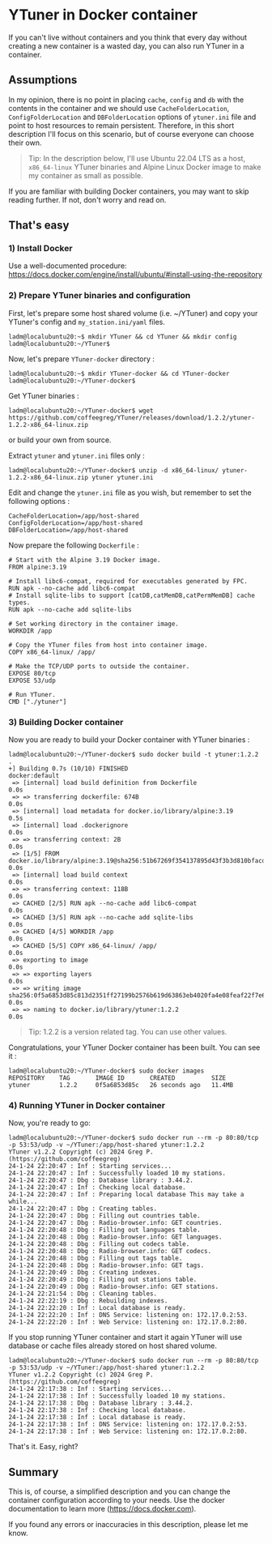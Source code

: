 # YTuner in Docker container
If you can't live without containers and you think that every day without creating a new container is a wasted day, you can also run YTuner in a container.
## Assumptions
In my opinion, there is no point in placing `cache`, `config` and `db` with the contents in the container and we should use `CacheFolderLocation`, `ConfigFolderLocation` and `DBFolderLocation` options of `ytuner.ini` file and point to host resources to remain persistent.
Therefore, in this short description I'll focus on this scenario, but of course everyone can choose their own.
>Tip: In the description below, I'll use Ubuntu 22.04 LTS as a host, `x86_64-linux` YTuner binaries and Alpine Linux Docker image to make my container as small as possible.

If you are familiar with building Docker containers, you may want to skip reading further. If not, don't worry and read on.
## That's easy
### 1) Install Docker
Use a well-documented procedure: https://docs.docker.com/engine/install/ubuntu/#install-using-the-repository
### 2) Prepare YTuner binaries and configuration
First, let's prepare some host shared volume (i.e. ~/YTuner) and copy your YTuner's config and `my_station.ini/yaml` files.
```
ladm@localubuntu20:~$ mkdir YTuner && cd YTuner && mkdir config
ladm@localubuntu20:~/YTuner$ 
```
Now, let's prepare `YTuner-docker` directory :
```
ladm@localubuntu20:~$ mkdir YTuner-docker && cd YTuner-docker
ladm@localubuntu20:~/YTuner-docker$ 
```
Get YTuner binaries :
```
ladm@localubuntu20:~/YTuner-docker$ wget https://github.com/coffeegreg/YTuner/releases/download/1.2.2/ytuner-1.2.2-x86_64-linux.zip
```
or build your own from source.

Extract `ytuner` and `ytuner.ini` files only :
```
ladm@localubuntu20:~/YTuner-docker$ unzip -d x86_64-linux/ ytuner-1.2.2-x86_64-linux.zip ytuner ytuner.ini
```
Edit and change the `ytuner.ini` file as you wish, but remember to set the following options :
```
CacheFolderLocation=/app/host-shared
ConfigFolderLocation=/app/host-shared
DBFolderLocation=/app/host-shared
```
Now prepare the following `Dockerfile` :
```
# Start with the Alpine 3.19 Docker image.
FROM alpine:3.19

# Install libc6-compat, required for executables generated by FPC.
RUN apk --no-cache add libc6-compat
# Install sqlite-libs to support [catDB,catMemDB,catPermMemDB] cache types.
RUN apk --no-cache add sqlite-libs

# Set working directory in the container image.
WORKDIR /app

# Copy the YTuner files from host into container image.
COPY x86_64-linux/ /app/
 
# Make the TCP/UDP ports to outside the container.
EXPOSE 80/tcp
EXPOSE 53/udp

# Run YTuner.
CMD ["./ytuner"]
```
### 3) Building Docker container
Now you are ready to build your Docker container with YTuner binaries :
```
ladm@localubuntu20:~/YTuner-docker$ sudo docker build -t ytuner:1.2.2 .
+] Building 0.7s (10/10) FINISHED                                                                                                   docker:default
 => [internal] load build definition from Dockerfile                                                                                           0.0s
 => => transferring dockerfile: 674B                                                                                                           0.0s
 => [internal] load metadata for docker.io/library/alpine:3.19                                                                                 0.5s
 => [internal] load .dockerignore                                                                                                              0.0s
 => => transferring context: 2B                                                                                                                0.0s
 => [1/5] FROM docker.io/library/alpine:3.19@sha256:51b67269f354137895d43f3b3d810bfacd3945438e94dc5ac55fdac340352f48                           0.0s
 => [internal] load build context                                                                                                              0.0s
 => => transferring context: 118B                                                                                                              0.0s
 => CACHED [2/5] RUN apk --no-cache add libc6-compat                                                                                           0.0s
 => CACHED [3/5] RUN apk --no-cache add sqlite-libs                                                                                            0.0s
 => CACHED [4/5] WORKDIR /app                                                                                                                  0.0s
 => CACHED [5/5] COPY x86_64-linux/ /app/                                                                                                      0.0s
 => exporting to image                                                                                                                         0.0s
 => => exporting layers                                                                                                                        0.0s
 => => writing image sha256:0f5a6853d85c813d2351ff27199b2576b619d63863eb4020fa4e08feaf22f7e6                                                   0.0s
 => => naming to docker.io/library/ytuner:1.2.2                                                                                                0.0s
```
>Tip: 1.2.2 is a version related tag. You can use other values.

Congratulations, your YTuner Docker container has been built. You can see it :
```
ladm@localubuntu20:~/YTuner-docker$ sudo docker images
REPOSITORY    TAG       IMAGE ID       CREATED          SIZE
ytuner        1.2.2     0f5a6853d85c   26 seconds ago   11.4MB
```
### 4) Running YTuner in Docker container
Now, you're ready to go:
```
ladm@localubuntu20:~/YTuner-docker$ sudo docker run --rm -p 80:80/tcp -p 53:53/udp -v ~/YTuner:/app/host-shared ytuner:1.2.2
YTuner v1.2.2 Copyright (c) 2024 Greg P. (https://github.com/coffeegreg)
24-1-24 22:20:47 : Inf : Starting services...
24-1-24 22:20:47 : Inf : Successfully loaded 10 my stations.
24-1-24 22:20:47 : Dbg : Database library : 3.44.2.
24-1-24 22:20:47 : Inf : Checking local database.
24-1-24 22:20:47 : Inf : Preparing local database This may take a while...
24-1-24 22:20:47 : Dbg : Creating tables.
24-1-24 22:20:47 : Dbg : Filling out countries table.
24-1-24 22:20:47 : Dbg : Radio-browser.info: GET countries.
24-1-24 22:20:48 : Dbg : Filling out languages table.
24-1-24 22:20:48 : Dbg : Radio-browser.info: GET languages.
24-1-24 22:20:48 : Dbg : Filling out codecs table.
24-1-24 22:20:48 : Dbg : Radio-browser.info: GET codecs.
24-1-24 22:20:48 : Dbg : Filling out tags table.
24-1-24 22:20:48 : Dbg : Radio-browser.info: GET tags.
24-1-24 22:20:49 : Dbg : Creating indexes.
24-1-24 22:20:49 : Dbg : Filling out stations table.
24-1-24 22:20:49 : Dbg : Radio-browser.info: GET stations.
24-1-24 22:21:54 : Dbg : Cleaning tables.
24-1-24 22:22:19 : Dbg : Rebuilding indexes.
24-1-24 22:22:20 : Inf : Local database is ready.
24-1-24 22:22:20 : Inf : DNS Service: listening on: 172.17.0.2:53.
24-1-24 22:22:20 : Inf : Web Service: listening on: 172.17.0.2:80.
```
If you stop running YTuner container and start it again YTuner will use database or cache files already stored on host shared volume. 
```
ladm@localubuntu20:~/YTuner-docker$ sudo docker run --rm -p 80:80/tcp -p 53:53/udp -v ~/YTuner:/app/host-shared ytuner:1.2.2
YTuner v1.2.2 Copyright (c) 2024 Greg P. (https://github.com/coffeegreg)
24-1-24 22:17:38 : Inf : Starting services...
24-1-24 22:17:38 : Inf : Successfully loaded 10 my stations.
24-1-24 22:17:38 : Dbg : Database library : 3.44.2.
24-1-24 22:17:38 : Inf : Checking local database.
24-1-24 22:17:38 : Inf : Local database is ready.
24-1-24 22:17:38 : Inf : DNS Service: listening on: 172.17.0.2:53.
24-1-24 22:17:38 : Inf : Web Service: listening on: 172.17.0.2:80.
```
That's it. Easy, right?
## Summary
This is, of course, a simplified description and you can change the container configuration according to your needs.
Use the docker documentation to learn more (https://docs.docker.com).

If you found any errors or inaccuracies in this description, please let me know.
